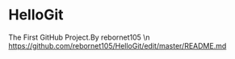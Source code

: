 # HelloGit
The First GitHub Project.By rebornet105 \n
https://github.com/rebornet105/HelloGit/edit/master/README.md
